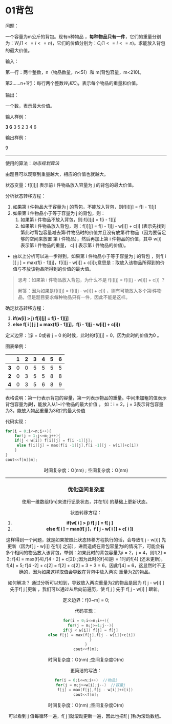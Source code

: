 # **01背包**



问题：

一个容量为m公斤的背包。现有n种物品 ，**每种物品只有一件**，它们的重量分别为：$W_i(1<= i <= n)$，它们的价值分别为：$C_i(1<=i<=n)$。求能放入背包的最大价值。

输入：

第一行：两个整数，n（物品数量，n<51）和 m(背包容量，m<210)。

第2……n+1行：每行两个整数$W_i和C_i$，表示每个物品的重量和价值。

输出：

一个数，表示最大价值。

输入样例：

**3 6**
3 5
2 3
4 6

输出样例：

9

---



使用的算法：*动态规划算法*

由题目可以观察到重量越大，相应的价值也就越大。



状态变量：f[i]\[j] 表示前 i 件物品放入容量为 j 的背包的最大价值。

分析状态转移方程：

1. 如果第 i 件物品大于容量为 j 的背包，不能放入背包，则f[i]\[j] = f[i - 1]\[j]
2. 如果第 i 件物品小于等于容量为 j 的背包，则：
   1. 如果第 i  件物品不放入背包，则:f[i]\[j] = f[i - 1]\[j] 
   2. 如果第 i 件物品放入背包，则：f[i]\[j] = f[i - 1]\[j - w[i]] + c[i] (表示先找到第此时背包容量减去第i件物品时的价值并且没有放第i件物品（因为要留足够的空间来放置 第 i 件物品），然后再加上第 i 件物品的价值，其中 w[i] 表示第 i 件物品的重量， c[i] 表示第 i 件物品的价值)。

- 由以上分析可以进一步得到，如果第 i 件物品小于等于容量为 j 的背包 ，则f[ i ]\[ j ] = max(f[i - 1]\[j]，f[i]\[j - w[i]] + c[i]);意思是：取放入该物品所得到的价值与不放该物品所得到的价值的最大值。

> 思考：如果第 i 件物品放入背包，为什么不是 f[i]\[j] = f[i]\[j - w[i]] + c[i] ？
>
> 解答：因为如果是f[i]\[j] = f[i]\[j - w[i]] + c[i] ，则有可能放入多个第i件物品，但是题目要求每种物品只有一件，因此不能是这样。

确定状态转移方程：

1. **if(w[i] > j)   f[i]\[j] = f[i - 1]\[j]**
2. **else f[ i ]\[ j ] = max(f[i - 1]\[j]，f[i - 1]\[j - w[i]] + c[i])**



定义边界：当i = 0或者 j = 0 的时候，此时的f[i]\[j] = 0，因为此时的价值为0 。

图表举例：

|       | 1    | 2    | 3    | 4    | 5    | 6    |
| ----- | ---- | ---- | ---- | ---- | ---- | ---- |
| **3** | 0    | 0    | 5    | 5    | 5    | 5    |
| **2** | 0    | 3    | 5    | 5    | 8    | 8    |
| **4** | 0    | 3    | 5    | 6    | 8    | 9    |

表格说明：第一行表示背包的容量，第一列表示物品的重量。中间未加粗的值表示背包容量为j时，能放入从1~i个物品的最大价值 。
如：i = 2，j = 3表示背包容量为3，能放入物品重量为3和2的最大价值



代码实现：

```cpp
for(i = 0;i<=n;i++){
    for(j = 1;j<=m;j++){
	if(j < w[i]) f[i][j] = f[i -1][j];
     else f[i][j] = max(f[i -1][j],f[i -1][j - w[i]]+c[i])
    }
}
cout<<f[n][m];
```

<center> 时间复杂度：O(nm) ; 空间复杂度：O(nm)

---

### 优化空间复杂度

使用一维数组f[m]来进行记录状态，并在f[i] 的基础上更新状态。

状态转移方程：

1. **if(w[ i ] > j)   f[ j ] = f[ j ]**
2. **else f[ i ] = max(f[ j ]，f [ j - w[ i ]] + c[ i ])**

这样得到一个问题，就是如果按照此状态转移方程执行的话，会导致f[ j  - w[i]] 先更新（因为f[ j - w[i]] 在f[i] 之前），进而造成在背包容量为i的情况下，可能会有多个相同的物品放入该背包，举例：如果此时的背包容量为i = 2，j = 4，则f[2] = 3; f[4] = max(f[4],f[4 - 2] + c[2]) ;因为此时的f[4]是i = 1时的f[4] (还未更新)，f[4] = 5; f[4 -2] + c[2] = f[2] + c[2] = 3 + 3 = 6，因此f[4] = 6，这显然时不正确的，因为如果这样取值会导致在背包中放入两次 重量为2的物品。

如何解决？
通过分析可以知到，导致放入两次重量为2的物品是因为 f[ j - w[i] ] 先于f[ j ]更新 ，我们可以通过从后向前遍历，使 f[ j ] 先于  f[ j - w[i] ] 跟新。

定义边界：f[0~m] = 0;



代码实现：

```cpp
for(i = 0;i<=n;i++){
    for(j = m;j>=1;j--){
	if(j < w[i]) f[j] = f[j]
     else f[j] = max(f[j],f[j - w[i]]+c[i])
    }
}
cout<<f[m];
```

<center> 时间复杂度：O(nm)  ;空间复杂度O(m)

更简洁的写法：

```cpp
for(i = 0;i<=n;i++)  //物品i
    for(j = m;j>=w[i];j--)  //容量j
     	f[j] = max(f[j],f[j - w[i]]+c[i])
cout<<f[m];
```

<center> 时间复杂度：O(nm)  ;空间复杂度O(m)

可以看到 j 值每循环一遍，f[ j ]就滚动更新一遍，因此也把f[ j ]称为滚动数组。